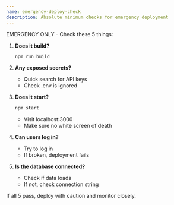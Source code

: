 ```yaml
---
name: emergency-deploy-check
description: Absolute minimum checks for emergency deployment
---
```


EMERGENCY ONLY - Check these 5 things:

1. **Does it build?**
   ```bash
   npm run build
   ```

2. **Any exposed secrets?**
   - Quick search for API keys
   - Check .env is ignored

3. **Does it start?**
   ```bash
   npm start
   ```
   - Visit localhost:3000
   - Make sure no white screen of death

4. **Can users log in?**
   - Try to log in
   - If broken, deployment fails

5. **Is the database connected?**
   - Check if data loads
   - If not, check connection string

If all 5 pass, deploy with caution and monitor closely.
